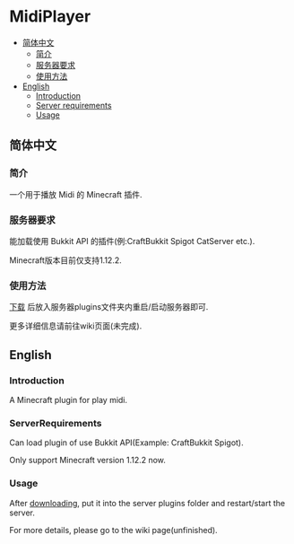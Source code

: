 # MidiPlayer
- [简体中文](#简体中文)
    - [简介](#简介)
    - [服务器要求](#服务器要求)
    - [使用方法](#使用方法)
- [English](#English)
    - [Introduction](#Introduction)
    - [Server requirements](#ServerRequirements)
    - [Usage](#Usage)

## 简体中文

### 简介

一个用于播放 Midi 的 Minecraft 插件.

### 服务器要求

能加载使用 Bukkit API 的插件(例:CraftBukkit Spigot CatServer etc.).

Minecraft版本目前仅支持1.12.2.

### 使用方法

[下载](https://github.com/BiliGoldenWater/MidiPlayer/releases) 后放入服务器plugins文件夹内重启/启动服务器即可.

更多详细信息请前往wiki页面(未完成).

## English

### Introduction

A Minecraft plugin for play midi.

### ServerRequirements

Can load plugin of use Bukkit API(Example: CraftBukkit Spigot).

Only support Minecraft version 1.12.2 now.

### Usage

After [downloading](https://github.com/BiliGoldenWater/MidiPlayer/releases), put it into the server plugins folder and restart/start the server.

For more details, please go to the wiki page(unfinished).


